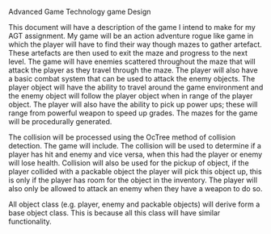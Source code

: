 Advanced Game Technology game Design

This document will have a description of the game I intend to make for my AGT assignment. 
My game will be an action adventure rogue like game in which the player will have to find 
their way though mazes to gather artefact. These artefacts are then used to exit the maze 
and progress to the next level. The game will have enemies scattered throughout the maze 
that will attack the player as they travel through the maze. The player will also have a 
basic combat system that can be used to attack the enemy objects. The player object will 
have the ability to travel around the game environment and the enemy object will follow 
the player object when in range of the player object. The player will also have the ability 
to pick up power ups; these will range from powerful weapon to speed up grades. The mazes 
for the game will be procedurally generated.

The collision will be processed using the OcTree method of collision detection. The game 
will include. The collision will be used to determine if a player has hit and enemy and vice
versa, when this had the player or enemy will lose health. Collision will also be used for the
pickup of object, if the player collided with a packable object the player will pick this 
object up, this is only if the player has room for the object in the inventory. The player
will also only be allowed to attack an enemy when they have a weapon to do so.

All object class (e.g. player, enemy and packable objects) will derive form a base object 
class. This is because all this class will have similar functionality.
